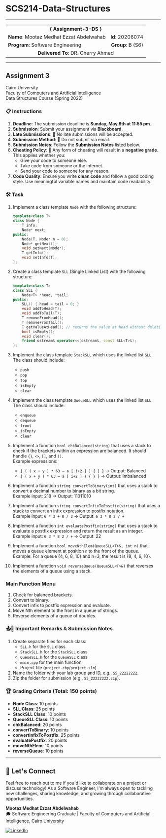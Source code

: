 # SCS214-Data-Structures
---

<div align="center">
  <table width="100%">
    <tr>
      <td colspan="2" align="center"><strong>{ Assignment-3-DS }</strong></td>
    </tr>
    <tr>
      <td align="left"><strong>Name</strong>: Mootaz Medhat Ezzat Abdelwahab</td>
      <td align="right"><strong>Id</strong>: 20206074</td>
    </tr>
    <tr>
      <td align="left"><strong>Program</strong>: Software Engineering</td>
      <td align="right"><strong>Group</strong>: B (S6)</td>
    </tr>
    <tr>
      <td colspan="2" align="center"><strong>Delivered To</strong>: DR. Cherry Ahmed</td>
    </tr>
  </table>
</div>

---

## Assignment 3

Cairo University  
Faculty of Computers and Artificial Intelligence  
Data Structures Course (Spring 2022) 

### 📋 Instructions

1. **Deadline**: The submission deadline is **Sunday, May 8th at 11:55 pm**.
2. **Submission**: Submit your assignment via **Blackboard**.
3. **Late Submissions**: 🚫 No late submissions will be accepted.
4. **Submission Method**: 🚫 Do not submit via email.
5. **Submission Notes**: Follow the **Submission Notes** listed below.
6. **Cheating Policy**: 🚫 Any form of cheating will result in a **negative grade**. This applies whether you:
   - Give your code to someone else.
   - Take code from someone or the internet.
   - Send your code to someone for any reason.
7. **Code Quality**: Ensure you write **clean code** and follow a good coding style. Use meaningful variable names and maintain code readability.

### 🛠️ Task

1. Implement a class template `Node` with the following structure:
   ```cpp
   template<class T>
   class Node {
       T info;
       Node* next;
   public:
       Node(T, Node* n = 0);
       Node* getNext();
       void setNext(Node*);
       T getInfo();
       void setInfo(T);
   };
   ```

2. Create a class template `SLL` (Single Linked List) with the following structure:
   ```cpp
   template<class T>
   class SLL {
       Node<T> *head, *tail;
   public:
       SLL() { head = tail = 0; }
       void addToHead(T);
       void addToTail(T);
       T removeFromHead();
       T removeFromTail();
       T getValueAtHead(); // returns the value at head without deleting it
       bool isEmpty();
       void clear();
       friend ostream& operator<<(ostream&, const SLL<T>&);
   };
   ```

3. Implement the class template `StackSLL` which uses the linked list `SLL`. The class should include:
   - `push`
   - `pop`
   - `top`
   - `isEmpty`
   - `clear`

4. Implement the class template `QueueSLL` which uses the linked list `SLL`. The class should include:
   - `enqueue`
   - `dequeue`
   - `front`
   - `isEmpty`
   - `clear`

5. Implement a function `bool chkBalanced(string)` that uses a stack to check if the brackets within an expression are balanced. It should handle `{}`, `<>`, `[]`, and `()`.  
   Example expressions:
   - `{ ( ( x + y ) * 63 – a [ i+2 ] ) { } }` -> Output: Balanced
   - `{ ( x + y ) * 63 – a [ i+2 ] ) { } }` -> Output: Imbalanced

6. Implement a function `string convertToBinary(int)` that uses a stack to convert a decimal number to binary as a bit string.  
   Example input: 218 -> Output: 11011010

7. Implement a function `string convertInfixToPostfix(string)` that uses a stack to convert an infix expression to postfix notation.  
   Example input: `6 * 3 + 8 / 2` -> Output: `6 3 * 8 2 / +`

8. Implement a function `int evaluatePostfix(string)` that uses a stack to evaluate a postfix expression and return the result as an integer.  
   Example input: `6 3 * 8 2 / +` -> Output: 22

9. Implement a function `bool moveNthElem(QueueSLL<T>&, int n)` that moves a queue element at position `n` to the front of the queue.  
   Example: For a queue {4, 6, 8, 10} and n=3, the result is {8, 4, 6, 10}.

10. Implement a function `void reverseQueue(QueueSLL<T>&)` that reverses the elements of a queue using a stack.

### Main Function Menu

1. Check for balanced brackets.
2. Convert to binary.
3. Convert infix to postfix expression and evaluate.
4. Move Nth element to the front in a queue of strings.
5. Reverse elements of a queue of doubles.

### 📤🔑 Important Remarks & Submission Notes

1. Create separate files for each class:
   - `SLL.h` for the `SLL` class
   - `StackSLL.h` for the `StackSLL` class
   - `QueueSLL.h` for the `QueueSLL` class
   - `main.cpp` for the main function
   - Project file (`project.cbp`/`project.sln`)
2. Name the folder with your lab group and ID, e.g., `S5_22222222`.
3. Zip the folder for submission (e.g., `S5_22222222.zip`).

### 🏆 Grading Criteria (Total: 150 points)

- **Node Class**: 10 points
- **SLL Class**: 25 points
- **StackSLL Class**: 10 points
- **QueueSLL Class**: 10 points
- **chkBalanced**: 20 points
- **convertToBinary**: 10 points
- **convertInfixToPostfix**: 25 points
- **evaluatePostfix**: 20 points
- **moveNthElem**: 10 points
- **reverseQueue**: 10 points

---

## 💬 Let's Connect
Feel free to reach out to me if you'd like to collaborate on a project or discuss technology! As a Software Engineer, I'm always open to tackling new challenges, sharing knowledge, and growing through collaborative opportunities.

**Mootaz Medhat Ezzat Abdelwahab**  
🎓 Software Engineering Graduate | Faculty of Computers and Artificial Intelligence, Cairo University  

[![LinkedIn](https://img.shields.io/badge/LinkedIn-0077B5?style=for-the-badge&logo=linkedin&logoColor=white)](https://www.linkedin.com/in/mootaz-medhat-ezzat-abdelwahab-377a60244)

